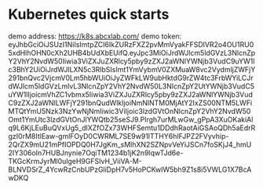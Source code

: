 # Kubernetes quick starts
demo address: https://k8s.abcxlab.com/
demo token: eyJhbGciOiJSUzI1NiIsImtpZCI6IkZURzFXZ2pvMmVyakFFSDlVR2o4OU1RU05xdHlhOHN0cXh2UHB4bUdXbEUifQ.eyJpc3MiOiJrdWJlcm5ldGVzL3NlcnZpY2VhY2NvdW50Iiwia3ViZXJuZXRlcy5pby9zZXJ2aWNlYWNjb3VudC9uYW1lc3BhY2UiOiJrdWJlLXN5c3RlbSIsImt1YmVybmV0ZXMuaW8vc2VydmljZWFjY291bnQvc2VjcmV0Lm5hbWUiOiJyZWFkLW9ubHktdG9rZW4tc3FrbWYiLCJrdWJlcm5ldGVzLmlvL3NlcnZpY2VhY2NvdW50L3NlcnZpY2UtYWNjb3VudC5uYW1lIjoicmVhZC1vbmx5Iiwia3ViZXJuZXRlcy5pby9zZXJ2aWNlYWNjb3VudC9zZXJ2aWNlLWFjY291bnQudWlkIjoiNmNlNTM0MjAtY2IxZS00NTM5LWFiMTQtYmU5Nzk3NzYwNjNmIiwic3ViIjoic3lzdGVtOnNlcnZpY2VhY2NvdW50Omt1YmUtc3lzdGVtOnJlYWQtb25seSJ9.Plrgh7urMLwGw_gPpA3XuOKakiAlq9L6KjLEuBuQVxUg5_dlXZfOZx73WHFSemtu1DDdhRaotAiGSAoQDh5aEdrRgzI0rM8ItlEaw-gmlFOyD0CWRML7SE9w91lTTHY6hIFJPZ2FVyvhip-2QrZX9mU21mPfIOPDQ0H7JgKm_sMlhXN2SZNpvVeYiJSCn7foSKjJ4_hmU2IY306oIn7HUBJnynie7OqiTM1234b1jK2n9lqwTJd6e-TKGcKrmJyrMl0ulgeH9GFSIvH_ViiVA-M-BLNVDSrZ_4YcwRzCnbUPzGliDpH7v5HoPCKwlW5bh9Z1s8i5VWLG1X7BcAwDKQ 

